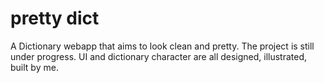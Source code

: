 # pretty dict

A Dictionary webapp that aims to look clean and pretty.
The project is still under progress. UI and dictionary character are all designed, illustrated, built by me.

